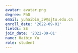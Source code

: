 ```yaml
---
avatar: avatar.png
degree: PhD
email: yuhaibin_39@sjtu.edu.cn
enroll_date: '2022-09-01'
fields: SS
join_date: '2022-09-01'
name: Haibin Yu
role: student
---
```

